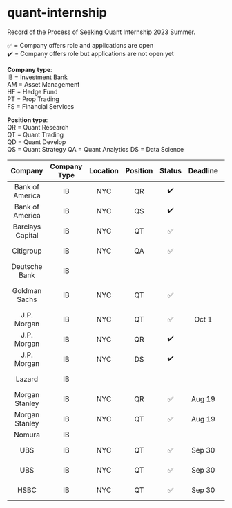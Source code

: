 # quant-internship
Record of the Process of Seeking Quant Internship 2023 Summer.

✅ = Company offers role and applications are open  
✔️ = Company offers role but applications are not open yet  

__Company type__:  
IB = Investment Bank  
AM = Asset Management  
HF = Hedge Fund  
PT = Prop Trading  
FS = Financial Services  

__Position type__:  
QR = Quant Research  
QT = Quant Trading  
QD = Quant Develop  
QS = Quant Strategy
QA = Quant Analytics
DS = Data Science

| Company | Company Type | Location | Position | Status | Deadline | Apply | Progress | 
| :-----: | :----: | :----: | :----: | :----: | :----: |:----: | :----: |
| Bank of America | IB | NYC | QR | ✔️ |  | https://campus.bankofamerica.com/careers/Global-Quantitative-Investment-Strategy-Research-Summer-Associate-Program-US.html |  |
| Bank of America | IB | NYC | QS | ✔️ | | https://campus.bankofamerica.com/careers/Global-Markets-Quantitative-Strategies-Summer-Associate-Program-US.html | |
| Barclays Capital | IB | NYC | QT | ✅ |  | https://search.jobs.barclays/job/new-york/sales-and-trading-analyst-expert-summer-intern-program-2023/13015/27079294832 |  |
| Citigroup | IB | NYC | QA | ✅ |  | https://jobs.citi.com/job/new-york/quantitative-analysis-summer-analyst-north-america-2023/287/28553736048 |  |
| Deutsche Bank | IB | | | |  | https://careers.db.com/students-graduates/search-programmes/index?language_id=1#/graduate/?program=11 |  |
| Goldman Sachs | IB | NYC | QT | ✅ |  | https://goldmansachs.tal.net/vx/lang-en-GB/mobile-0/brand-2/user-3251021/xf-caeaaeb33c61/candidate/so/pm/1/pl/1/opp/2-Summer-Analyst-Summer-Associate-Internship-programs/en-GB |  |
| J.P. Morgan | IB | NYC | QT | ✅ | Oct 1  | https://careers.jpmorgan.com/global/en/students/programs/markets-summer-analyst |  |
| J.P. Morgan | IB | NYC | QR | ✔️ |  | https://careers.jpmorgan.com/global/en/students/programs/qr-summer-associate |  |
| J.P. Morgan | IB | NYC | DS | ✔️ |  | https://careers.jpmorgan.com/global/en/students/programs/data-analytics-opportunities |  |
| Lazard | IB | | | |  | https://lazard-careers.tal.net/vx/lang-en-GB/appcentre-ext/brand-4/user-4/xf-41fc224c7843/wid-2/candidate/jobboard/vacancy/2/adv/|  |
| Morgan Stanley | IB | NYC | QR | ✅ | Aug 19 | https://www.morganstanley.com/careers/students-graduates/opportunities/12854|  |
| Morgan Stanley | IB | NYC | QT | ✅ | Aug 19 | https://www.morganstanley.com/careers/students-graduates/opportunities/12830|  |
| Nomura | IB | | |  | | https://nomuracampus.tal.net/candidate/jobboard/vacancy/1/adv/?|  |
| UBS | IB | NYC | QT | ✅ | Sep 30 | https://jobs.ubs.com/TGnewUI/Search/home/HomeWithPreLoad?partnerid=25008&siteid=5131&PageType=JobDetails&jobid=254956#jobDetails=254956_5131|  |
| UBS | IB | NYC | QT | ✅ | Sep 30 | https://jobs.ubs.com/TGnewUI/Search/home/HomeWithPreLoad?partnerid=25008&siteid=5131&PageType=JobDetails&jobid=254960#jobDetails=254960_5131|  |
| HSBC | IB | NYC | QT | ✅ | Sep 30 | https://www.hsbc.com/careers/students-and-graduates/student-opportunities/markets-and-securities-services|  |